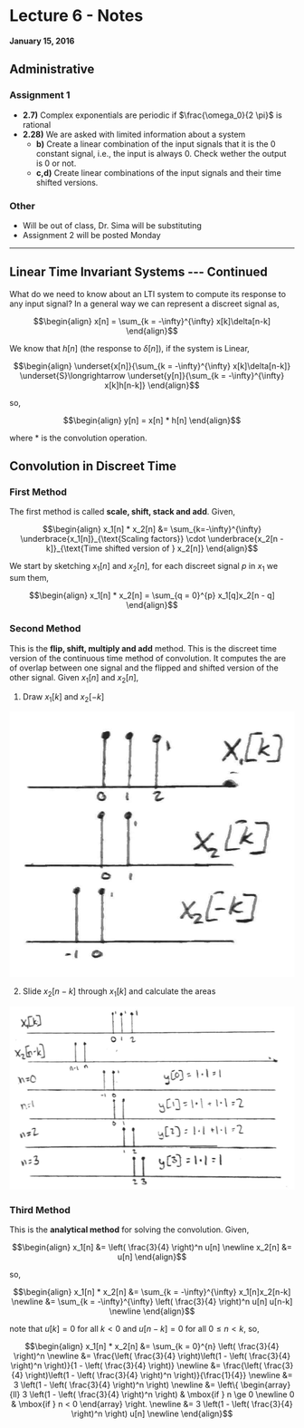 # Lecture 6 - Notes  

**January 15, 2016**  

## Administrative

### Assignment 1

* __2.7)__ Complex exponentials are periodic if $\frac{\omega_0}{2 \pi}$ is rational
* __2.28)__ We are asked with limited information about a system
    * __b)__ Create a linear combination of the input signals that it is the 0 constant signal, i.e., the input is always 0. Check wether the output is 0 or not.
    * __c,d)__ Create linear combinations of the input signals and their time shifted versions.

### Other

* Will be out of class, Dr. Sima will be substituting
* Assignment 2 will be posted Monday

---

## Linear Time Invariant Systems --- Continued

What do we need to know about an LTI system to compute its response to any input signal? In a general way we can represent a discreet signal as,

$$\begin{align}
    x[n] = \sum_{k = -\infty}^{\infty} x[k]\delta[n-k]
\end{align}$$

We know that $h[n]$ (the response to $\delta[n]$), if the system is Linear,

$$\begin{align}
    \underset{x[n]}{\sum_{k = -\infty}^{\infty} x[k]\delta[n-k]} 
    \underset{S}\longrightarrow
    \underset{y[n]}{\sum_{k = -\infty}^{\infty} x[k]h[n-k]}
\end{align}$$

so,

$$\begin{align}
    y[n] = x[n] * h[n]
\end{align}$$

where $*$ is the convolution operation.

## Convolution in Discreet Time

### First Method

The first method is called __scale, shift, stack and add__. Given,

$$\begin{align}
    x_1[n] * x_2[n] &= \sum_{k=-\infty}^{\infty} 
    \underbrace{x_1[n]}_{\text{Scaling factors}}
    \cdot 
    \underbrace{x_2[n - k]}_{\text{Time shifted version of } x_2[n]}
\end{align}$$

We start by sketching $x_1[n]$ and $x_2[n]$, for each discreet signal $p$ in $x_1$ we sum them,

$$\begin{align}
    x_1[n] * x_2[n] = \sum_{q = 0}^{p} x_1[q]x_2[n - q]
\end{align}$$

### Second Method

This is the __flip, shift, multiply and add__ method. This is the discreet time version of the continuous time method of convolution. It computes the are of overlap between one signal and the flipped and shifted version of the other signal. Given $x_1[n]$ and $x_2[n]$,

1. Draw $x_1[k]$ and $x_2[-k]$

![x_1 and x_2](img/convolution-a.jpg)

2. Slide $x_2[n-k]$  through $x_1[k]$ and calculate the areas

![Sliding x_2](img/convolution-b.jpg)

### Third Method

This is the __analytical method__ for solving the convolution. Given,

$$\begin{align}
    x_1[n] &= \left( \frac{3}{4} \right)^n u[n] \newline
    x_2[n] &= u[n]
\end{align}$$

so,

$$\begin{align}
    x_1[n] * x_2[n] &= \sum_{k = -\infty}^{\infty} x_1[n]x_2[n-k] \newline
    &= \sum_{k = -\infty}^{\infty}  
    \left( \frac{3}{4} \right)^n u[n]
    u[n-k] \newline
\end{align}$$

note that $u[k] = 0$ for all $k \lt 0$ and $u[n-k] = 0$ for all $0 \le n \lt k$, so,


$$\begin{align}
    x_1[n] * x_2[n] &= \sum_{k = 0}^{n} \left( \frac{3}{4} \right)^n \newline
    &= \frac{\left( \frac{3}{4} \right)\left(1 - \left( \frac{3}{4} \right)^n \right)}{1 - \left( \frac{3}{4} \right)} \newline
    &= \frac{\left( \frac{3}{4} \right)\left(1 - \left( \frac{3}{4} \right)^n \right)}{\frac{1}{4}} \newline
    &= 3 \left(1 - \left( \frac{3}{4} \right)^n \right) \newline
    &= \left\{
	\begin{array}{ll}
		3 \left(1 - \left( \frac{3}{4} \right)^n \right) & \mbox{if } n \ge 0 \newline
		0 & \mbox{if } n < 0
	\end{array}
\right. \newline
    &= 3 \left(1 - \left( \frac{3}{4} \right)^n \right) u[n] \newline
\end{align}$$


